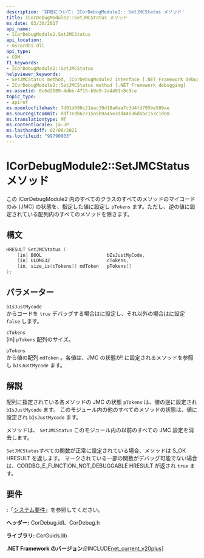 ```yaml
---
description: '詳細について: ICorDebugModule2:: SetJMCStatus メソッド'
title: ICorDebugModule2::SetJMCStatus メソッド
ms.date: 03/30/2017
api_name:
- ICorDebugModule2.SetJMCStatus
api_location:
- mscordbi.dll
api_type:
- COM
f1_keywords:
- ICorDebugModule2::SetJMCStatus
helpviewer_keywords:
- SetJMCStatus method, ICorDebugModule2 interface [.NET Framework debugging]
- ICorDebugModule2::SetJMCStatus method [.NET Framework debugging]
ms.assetid: 8c6d2089-4dbb-4715-b9e9-2a4491c8c9ce
topic_type:
- apiref
ms.openlocfilehash: 7d91d098c21eac39d18a0aa7c3d4fd795be509ae
ms.sourcegitcommit: ddf7edb67715a5b9a45e3dd44536dabc153c1de0
ms.translationtype: MT
ms.contentlocale: ja-JP
ms.lasthandoff: 02/06/2021
ms.locfileid: "99790803"
---
```

# <a name="icordebugmodule2setjmcstatus-method"></a>ICorDebugModule2::SetJMCStatus メソッド

この ICorDebugModule2 内のすべてのクラスのすべてのメソッドのマイコードのみ (JMC) の状態を、指定した値に設定し `pTokens` ます。ただし、逆の値に設定されている配列内のすべてのメソッドを除きます。  
  
## <a name="syntax"></a>構文  
  
```cpp  
HRESULT SetJMCStatus (  
    [in] BOOL                        bIsJustMyCode,  
    [in] ULONG32                     cTokens,  
    [in, size_is(cTokens)] mdToken   pTokens[]  
);  
```  
  
## <a name="parameters"></a>パラメーター  

 `bIsJustMycode`  
 からコードを `true` デバッグする場合はに設定し、それ以外の場合はに設定 `false` します。  
  
 `cTokens`  
 [in] `pTokens` 配列のサイズ。  
  
 `pTokens`  
 から値の配列 `mdToken` 。各値は、JMC の状態が! に設定されるメソッドを参照し `bIsJustMycode` ます。  
  
## <a name="remarks"></a>解説  

 配列に指定されている各メソッドの JMC の状態 `pTokens` は、値の逆に設定され `bIsJustMycode` ます。 このモジュール内の他のすべてのメソッドの状態は、値に設定され `bIsJustMycode` ます。  
  
 メソッドは、 `SetJMCStatus` このモジュール内の以前のすべての JMC 設定を消去します。  
  
 `SetJMCStatus`すべての関数が正常に設定されている場合、メソッドは S_OK HRESULT を返します。 マークされている一部の関数がデバッグ可能でない場合は、CORDBG_E_FUNCTION_NOT_DEBUGGABLE HRESULT が返され `true` ます。  
  
## <a name="requirements"></a>要件  

 **:**「[システム要件](../../get-started/system-requirements.md)」を参照してください。  
  
 **ヘッダー:** CorDebug.idl、CorDebug.h  
  
 **ライブラリ:** CorGuids.lib  
  
 **.NET Framework のバージョン:**[!INCLUDE[net_current_v20plus](../../../../includes/net-current-v20plus-md.md)]
